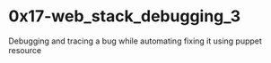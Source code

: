 # 0x17-web_stack_debugging_3

Debugging and tracing a bug while automating fixing it using puppet resource
